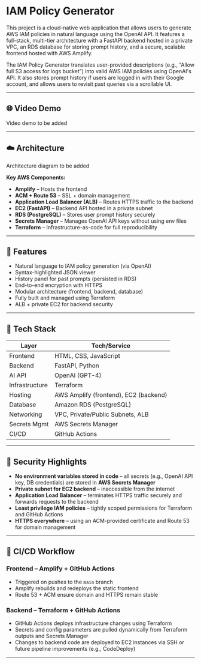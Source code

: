 # IAM Policy Generator

This project is a cloud-native web application that allows users to generate AWS IAM policies in natural language using the OpenAI API. It features a full-stack, multi-tier architecture with a FastAPI backend hosted in a private VPC, an RDS database for storing prompt history, and a secure, scalable frontend hosted with AWS Amplify.

The IAM Policy Generator translates user-provided descriptions (e.g., “Allow full S3 access for logs bucket”) into valid AWS IAM policies using OpenAI's API. It also stores prompt history if users are logged in with their Google account, and allows users to revisit past queries via a scrollable UI.

---

## 🌐 Video Demo

Video demo to be added

---

## ☁️ Architecture

Architecture diagram to be added

**Key AWS Components:**
- **Amplify** – Hosts the frontend
- **ACM + Route 53** – SSL + domain management
- **Application Load Balancer (ALB)** – Routes HTTPS traffic to the backend
- **EC2 (FastAPI)** – Backend API hosted in a private subnet
- **RDS (PostgreSQL)** – Stores user prompt history securely
- **Secrets Manager** – Manages OpenAI API keys without using env files
- **Terraform** – Infrastructure-as-code for full reproducibility

---

## 🚀 Features

- Natural language to IAM policy generation (via OpenAI)
- Syntax-highlighted JSON viewer
- History panel for past prompts (persisted in RDS)
- End-to-end encryption with HTTPS
- Modular architecture (frontend, backend, database)
- Fully built and managed using Terraform
- ALB + private EC2 for backend security

---

## 🧰 Tech Stack

| Layer        | Tech/Service                         |
|--------------|--------------------------------------|
| Frontend     | HTML, CSS, JavaScript                |
| Backend      | FastAPI, Python                      |
| AI API       | OpenAI (GPT-4)                       |
| Infrastructure | Terraform                          |
| Hosting      | AWS Amplify (frontend), EC2 (backend)|
| Database     | Amazon RDS (PostgreSQL)              |
| Networking   | VPC, Private/Public Subnets, ALB     |
| Secrets Mgmt | AWS Secrets Manager                  |
| CI/CD        | GitHub Actions                       |

---

## 🔐 Security Highlights

- **No environment variables stored in code** – all secrets (e.g., OpenAI API key, DB credentials) are stored in **AWS Secrets Manager**
- **Private subnet for EC2 backend** – inaccessible from the internet
- **Application Load Balancer** – terminates HTTPS traffic securely and forwards requests to the backend
- **Least privilege IAM policies** – tightly scoped permissions for Terraform and GitHub Actions
- **HTTPS everywhere** – using an ACM-provided certificate and Route 53 for domain management

---

## 🔄 CI/CD Workflow

### Frontend – Amplify + GitHub Actions
- Triggered on pushes to the `main` branch
- Amplify rebuilds and redeploys the static frontend
- Route 53 + ACM ensure domain and HTTPS remain stable

### Backend – Terraform + GitHub Actions
- GitHub Actions deploys infrastructure changes using Terraform
- Secrets and config parameters are pulled dynamically from Terraform outputs and Secrets Manager
- Changes to backend code are deployed to EC2 instances via SSH or future pipeline improvements (e.g., CodeDeploy)

---

